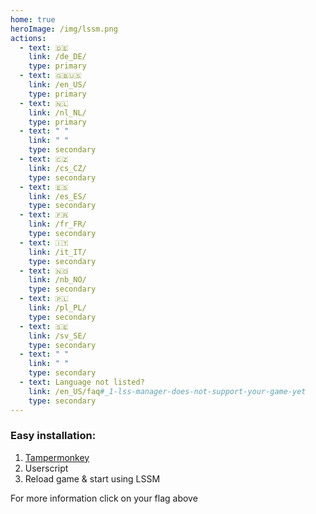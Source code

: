 ```yaml
---
home: true
heroImage: /img/lssm.png
actions:
  - text: 🇩🇪
    link: /de_DE/
    type: primary
  - text: 🇬🇧🇺🇸
    link: /en_US/
    type: primary
  - text: 🇳🇱
    link: /nl_NL/
    type: primary
  - text: " "
    link: " "
    type: secondary
  - text: 🇨🇿
    link: /cs_CZ/
    type: secondary
  - text: 🇪🇸
    link: /es_ES/
    type: secondary
  - text: 🇫🇷
    link: /fr_FR/
    type: secondary
  - text: 🇮🇹
    link: /it_IT/
    type: secondary
  - text: 🇳🇴
    link: /nb_NO/
    type: secondary
  - text: 🇵🇱
    link: /pl_PL/
    type: secondary
  - text: 🇸🇪
    link: /sv_SE/
    type: secondary
  - text: " "
    link: " "
    type: secondary
  - text: Language not listed?
    link: /en_US/faq#_1-lss-manager-does-not-support-your-game-yet
    type: secondary
---
```


### Easy installation:
1. [Tampermonkey](https://tampermonkey.net)
2. <a :href="`${$theme.variables.server}lssm-v4.user.js`" target="_blank">Userscript</a>
3. Reload game & start using LSSM

For more information click on your flag above
